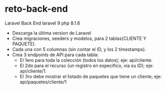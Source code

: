 # reto-back-end
Laravel Back End
laravel 9
php 8.1.6

- Descarga la última version de Laravel
- Crea migraciones, seeders y modelos, para 2 tablas(CLIENTE Y PAQUETE).
- Cada una con 5 columnas (sin contar el ID, y los 2 timestamps).
- Crea 3 endpoints de API para cada tabla:
    - El 1ero para toda la colección (todos los datos); eje: api/cliente.
    - El 2do para el recurso (un registro en especifico, via su ID); eje: api/cliente/1.
    - El 3ro debe mostrar el listado de paquetes que tiene un cliente; eje: api/paquetes/cliente/1

